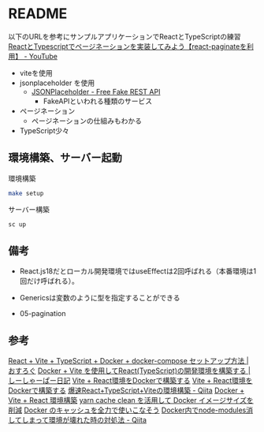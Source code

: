 # README

以下のURLを参考にサンプルアプリケーションでReactとTypeScriptの練習
[ReactとTypescriptでページネーションを実装してみよう【react-paginateを利用】 - YouTube](https://www.youtube.com/watch?v=BBpW5MLw29U&t=1s&ab_channel=%E3%83%97%E3%83%AD%E3%82%B0%E3%83%A9%E3%83%9F%E3%83%B3%E3%82%B0%E3%83%81%E3%83%A5%E3%83%BC%E3%83%88%E3%83%AA%E3%82%A2%E3%83%AB)

- viteを使用
- jsonplaceholder を使用
  - [JSONPlaceholder - Free Fake REST API](https://jsonplaceholder.typicode.com/)
    - FakeAPIといわれる種類のサービス
- ページネーション
  - ページネーションの仕組みもわかる
- TypeScript少々
<!-- 実行コマンド履歴

```bash
# Dockerfile、docker-compose.ymlを用意しておく
docker compose build
# viteを使用したReact x TypeScript環境の構築
# 実行するとDockerfile、docker-compose.ymlは削除されるので戻せるように別で保存しておくのがおすすめかも
docker compose run --rm front yarn create vite .
#=> ✔ Current directory is not empty. Remove existing files and continue? … yes
#=> ✔ Select a framework: › React
#=> ✔ Select a variant: › TypeScript
``` -->

## 環境構築、サーバー起動

環境構築

```bash
make setup
```

サーバー構築

```bash
sc up
```

## 備考

- React.js18だとローカル開発環境ではuseEffectは2回呼ばれる（本番環境は1回だけ呼ばれる）。
- Genericsは変数のように型を指定することができる

- 05-pagination
<!-- https://youtu.be/BBpW5MLw29U?t=1187 -->

## 参考

[React + Vite + TypeScript + Docker + docker-compose セットアップ方法 | おすろぐ](https://osu-log.com/archives/379)
[Docker + Vite を使用してReact(TypeScript)の開発環境を構築する | しーしゃーぱー日記](https://koya-tech.com/docker-vite-dev-env/)
[Vite + React環境をDockerで構築する](https://zenn.dev/sg4k0/articles/1da799501d2018)
[Vite + React環境をDockerで構築する](https://zenn.dev/sg4k0/articles/1da799501d2018)
[爆速React+TypeScript+Viteの環境構築 - Qiita](https://qiita.com/mitsu_kuma/items/c2decbf1dafa35f0c144)
[Docker + Vite + React 環境構築](https://zenn.dev/kyosuke_14/scraps/0aa3dfaef5458d)
[yarn cache clean を活用して Docker イメージサイズを削減](https://zenn.dev/elm200/articles/7cfa842a113fb6)
[Docker のキャッシュを全力で使いこなそう](https://zenn.dev/kou64yama/articles/powerful-docker-build-cache)
[Docker内でnode-modules消してしまって環境が壊れた時の対処法 - Qiita](https://qiita.com/kaino5454/items/16658449683d4c33df0e)
